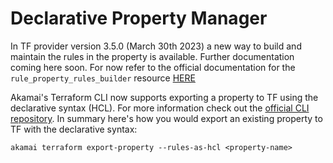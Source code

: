# Declarative Property Manager

In TF provider version 3.5.0 (March 30th 2023) a new way to build and maintain the rules in the property is available. Further documentation coming here soon. For now refer to the official documentation for the `rule_property_rules_builder` resource [HERE](https://techdocs.akamai.com/terraform/docs/rules-builder)

Akamai's Terraform CLI now supports exporting a property to TF using the declarative syntax (HCL). For more information check out the [official CLI repository](https://github.com/akamai/cli-terraform#property-manager-properties).
In summary here's how you would export an existing property to TF with the declarative syntax:
```
akamai terraform export-property --rules-as-hcl <property-name>
```